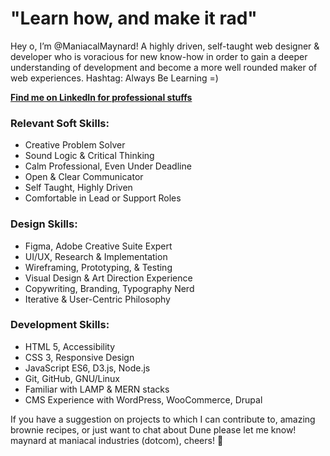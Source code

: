 # "Learn how, and make it rad"

Hey o, I’m @ManiacalMaynard! A highly driven, self-taught web designer & developer who is voracious for new know-how in order to gain a deeper understanding of development and become a more well rounded maker of web experiences. Hashtag: Always Be Learning =)

**[Find me on LinkedIn for professional stuffs](https://www.linkedin.com/in/steven-maynard-chastain/)**

### Relevant Soft Skills:

- Creative Problem Solver
- Sound Logic & Critical Thinking
- Calm Professional, Even Under Deadline
- Open & Clear Communicator
- Self Taught, Highly Driven
- Comfortable in Lead or Support Roles

### Design Skills:

- Figma, Adobe Creative Suite Expert
- UI/UX, Research & Implementation
- Wireframing, Prototyping, & Testing
- Visual Design & Art Direction Experience
- Copywriting, Branding, Typography Nerd
- Iterative & User-Centric Philosophy

### Development Skills:

- HTML 5, Accessibility
- CSS 3, Responsive Design
- JavaScript ES6, D3.js, Node.js
- Git, GitHub, GNU/Linux
- Familiar with LAMP & MERN stacks
- CMS Experience with WordPress, WooCommerce, Drupal

If you have a suggestion on projects to which I can contribute to, amazing brownie recipes, or just want to chat about Dune please let me know! maynard at maniacal industries (dotcom), cheers! 🍻

<!---
ManiacalMaynard/ManiacalMaynard is a ✨ special ✨ repository because its `README.md` (this file) appears on your GitHub profile.
You can click the Preview link to take a look at your changes.
--->
